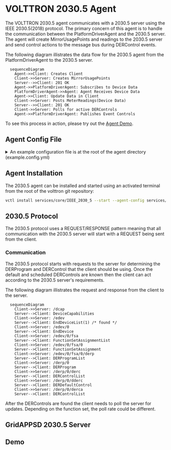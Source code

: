 # VOLTTRON 2030.5 Agent

The VOLTTRON 2030.5 agent communicates with a 2030.5 server using the IEEE 2030.5(2018) protocol.  The primary concern of
this agent is to handle the communication between the PlatformDriverAgent and the 2030.5 server.  The agent will create MirrorUsagePoints and readings to the 2030.5 server and send control actions to the message bus during DERControl events.

The following diagram illistrates the data flow for the 2030.5 agent from the PlatformDriverAgent to the 2030.5 server.

```mermaid
  sequenceDiagram
    Agent->>Client: Creates Client
    Client->>Server: Creates MirrorUsagePoints
    Server-->>Client: 201 OK
    Agent->>PlatformDriverAgent: Subscribes to Device Data
    PlatformDriverAgent->>Agent: Agent Receives Device Data
    Agent->>Client: Update Data in Client
    Client->>Server: Posts MeterReadings(Device Data)
    Server-->>Client: 201 OK
    Client->>Server: Polls for active DERControls
    Agent->>PlatformDriverAgent: Publishes Event Controls
```

To see this process in action, please try out the [Agent Demo](AGENT_DEMO.md).

## Agent Config File

<details>
<summary>An example configuration file is at the root of the agent directory (example.config.yml)</summary>

```yaml
# required parameters
cacertfile: ~/tls/certs/ca.crt
keyfile: ~/tls/private/dev1.pem
certfile: ~/tls/certs/dev1.crt
server_hostname: 127.0.0.1
# the pin number is used to verify the server is the correct server
pin: 111115

# Log the request and responses from the server.
log_req_resp: true

# SSL defaults to 443
server_ssl_port: 8443
# http port defaults to none
#server_http_port: 8080
# Number of seconds to poll for new default der settings.
default_der_control_poll: 60

MirrorUsagePointList:
  # MirrorMeterReading based on Table E.2 IEEE Std 2030.5-18
  # note the mRID in the MirrorMeterReading is the same that is in the
  #      MirrorUsagePoint.
  - subscription_point: p_ac
    mRID: 5509D69F8B3535950000000000009182
    description: DER Inverter Real Power
    roleFlags: 49
    serviceCategoryKind: 0
    status: 0
    MirrorMeterReading:
      mRID: 5509D69F8B3535950000000000009182
      description: Real Power(W) Set
      ReadingType:
        accumulationBehavior: 12
        commodity: 1
        dataQualifier: 2
        intervalLength: 300
        powerOfTenMultiplier: 0
        uom: 38
  - subscription_point: q_ac
    mRID: 5509D69F8B3535950000000000009184
    description: DER Inverter Reactive Power
    roleFlags: 49
    serviceCategoryKind: 0
    status: 0
    MirrorMeterReading:
      mRID: 5509D69F8B3535950000000000009184
      description: Reactive Power(VAr) Set
      ReadingType:
        accumulationBehavior: 12
        commodity: 1
        dataQualifier: 2
        intervalLength: 300
        powerOfTenMultiplier: 0
        uom: 38

# publishes on the following subscriptions will
# be available to create and POST readings to the
# 2030.5 server.
subscriptions:
  - devices/inverter1/all

# Nameplate ratings for this der client will be put to the
# server during startup of the system.
DERCapability:
  # modesSupported is a HexBinary31 representation of DERControlType
  # See Figure B.34 DER info types for information
  # conversion in python is as follows
  #   "{0:08b}".format(int("500040", 16))
  #   '10100000000000001000000'  # This is a bitmask
  # to generate HexBinary
  #   hex(int('10100000000000001000000', 2))
  #   0x500040
  modesSupported: 500040
  rtgMaxW:
    multiplier: 0
    value: 0
  type: 0

DERSettings:
  modesEnabled: 100000
  setGradW: 0
  setMaxW:
    multiplier: 0
    value: 0

# Note this file MUST be in the config store or this agent will not run properly.
point_map: config:///inverter_sample.csv
```
</details>

## Agent Installation

The 2030.5 agent can be installed and started using an activated terminal from the root of the volttron git repository:

```bash
vctl install services/core/IEEE_2030_5 --start --agent-config services/core/IEEE_2030_5/example.config.yml --vip-identity inverter1
```

## 2030.5 Protocol

The 2030.5 protocol uses a
REQUEST/RESPONSE pattern meaning that all communication with the 2030.5 server will start with a REQUEST being sent
from the client.

### Communication

The 2030.5 protocol starts with requests to the server for determining the DERProgram and DERControl that the client should be using.  Once the default and scheduled DERControls are known then the client can act according to the 2030.5 server's requirements.

The following diagram illistrates the request and response from the client to the server.

```mermaid
  sequenceDiagram
    Client->>Server: /dcap
    Server-->Client: DeviceCapabilities
    Client->>Server: /edev
    Server-->Client: EndDeviceList(1) /* found */
    Client->>Server: /edev/0
    Server-->Client: EndDevice 
    Client->>Server: /edev/0/fsa
    Server-->Client: FunctionSetAssignmentList
    Client->>Server: /edev/0/fsa/0
    Server-->Client: FunctionSetAssignment
    Client->>Server: /edev/0/fsa/0/derp
    Server-->Client: DERProgramList
    Client->>Server: /derp/0
    Server-->Client: DERProgram
    Client->>Server: /derp/0/derc
    Server-->Client: DERControlList
    Client->>Server: /derp/0/dderc
    Server-->Client: DERDefaultControl
    Client->>Server: /derp/0/derca
    Server-->Client: DERControlList
```

After the DERControls are found the client needs to poll the server for updates.  Depending on the function set, the poll rate could be different.  

## GridAPPSD 2030.5 Server

## Demo
